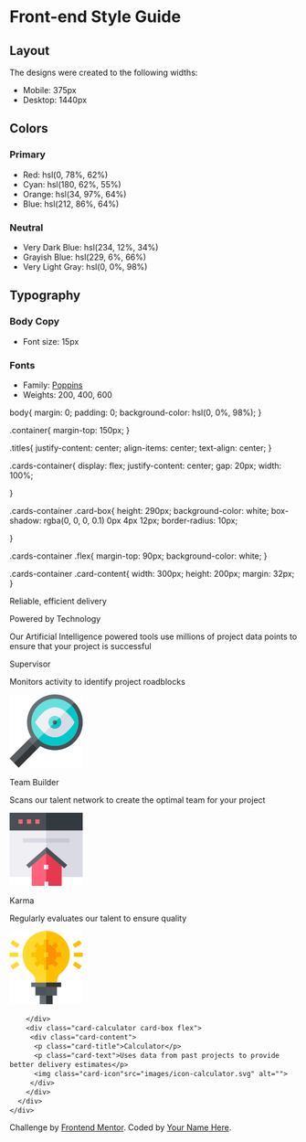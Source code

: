 # Front-end Style Guide

## Layout

The designs were created to the following widths:

- Mobile: 375px
- Desktop: 1440px

## Colors

### Primary

- Red: hsl(0, 78%, 62%)
- Cyan: hsl(180, 62%, 55%)
- Orange: hsl(34, 97%, 64%)
- Blue: hsl(212, 86%, 64%)

### Neutral

- Very Dark Blue: hsl(234, 12%, 34%)
- Grayish Blue: hsl(229, 6%, 66%)
- Very Light Gray: hsl(0, 0%, 98%)

## Typography

### Body Copy

- Font size: 15px

### Fonts

- Family: [Poppins](https://fonts.google.com/specimen/Poppins)
- Weights: 200, 400, 600


body{
    margin: 0;
    padding: 0;
    background-color: hsl(0, 0%, 98%);
}

.container{
    margin-top: 150px;
}

.titles{
    justify-content: center;
    align-items: center;
    text-align: center;
}

.cards-container{
    display: flex;
    justify-content: center;
    gap: 20px;
    width: 100%;
    
}


.cards-container .card-box{
    height: 290px;
    background-color: white;
    box-shadow: rgba(0, 0, 0, 0.1) 0px 4px 12px;
    border-radius: 10px;
    
}

.cards-container .flex{
    margin-top: 90px;
    background-color: white;
}



.cards-container .card-content{
    width: 300px;
    height: 200px;
    margin: 32px;
}



  <div class="container">
    <div class="titles">
      <p class="title-1">Reliable, efficient delivery</p>
      <p class="title-2">Powered by Technology</p>
      <p class="title-text">Our Artificial Intelligence powered tools use millions of project data points 
        to ensure that your project is successful</p>
    </div>
    <div class="container-content">
      <div class="cards-container">
        <div class="card-supervisor card-box flex">
          <div class="card-content">
            <p class="card-title">Supervisor</p>
            <p class="card-text">Monitors activity to identify project roadblocks</p>
            <img class="card-icon"src="images/icon-supervisor.svg" alt="">
          </div>
        </div>
        <div class="cards-wrap">
          <div class="card-builder wrap card-box">
           <div class="card-content">
            <p class="card-title builder">Team Builder</p>
            <p class="card-text">Scans our talent network to create the optimal team for your project</p>
            <img class="card-icon"src="images/icon-team-builder.svg" alt="">
           </div>
          </div>
          <div class="card-karma wrap card-box">
            <div class="card-content">
              <p class="card-title karma">Karma</p>
              <p class="card-text">Regularly evaluates our talent to ensure quality</p>
              <img class="card-icon"src="images/icon-karma.svg" alt="">
            </div>
          </div>

        </div>
        <div class="card-calculator card-box flex">
         <div class="card-content">
          <p class="card-title">Calculator</p>
          <p class="card-text">Uses data from past projects to provide better delivery estimates</p>
          <img class="card-icon"src="images/icon-calculator.svg" alt="">
         </div>
        </div>
      </div>
    </div>
  </div>

  
  <footer>
    <p class="attribution">
      Challenge by <a href="https://www.frontendmentor.io?ref=challenge" target="_blank">Frontend Mentor</a>. 
      Coded by <a href="#">Your Name Here</a>.
    </p>
  </footer>
